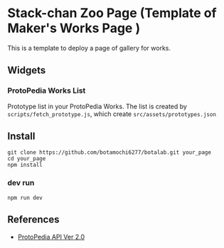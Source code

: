# Stack-chan Zoo Page (Template of Maker's Works Page )

This is a template to deploy a page of gallery for works.

## Widgets

### ProtoPedia Works List

Prototype list in your ProtoPedia Works.
The list is created by `scripts/fetch_prototype.js`, which create `src/assets/prototypes.json`

## Install

```console
git clone https://github.com/botamochi6277/botalab.git your_page
cd your_page
npm install
```

### dev run

```console
npm run dev
```

## References

- [ProtoPedia API Ver 2.0](https://protopediav2.docs.apiary.io/#)
